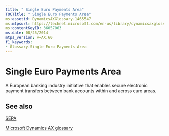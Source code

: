 ```yaml
---
title: " Single Euro Payments Area"
TOCTitle: " Single Euro Payments Area"
ms:assetid: DynamicsAXGlossary.1465547
ms:mtpsurl: https://technet.microsoft.com/en-us/library/dynamicsaxglossary.1465547(v=AX.60)
ms:contentKeyID: 36057063
ms.date: 08/25/2014
mtps_version: v=AX.60
f1_keywords:
- Glossary.Single Euro Payments Area
---
```


# Single Euro Payments Area

A European banking industry initiative that enables secure electronic payment transfers between bank accounts within and across euro areas.

## See also

[SEPA](sepa.md)

[Microsoft Dynamics AX glossary](glossary/microsoft-dynamics-ax-glossary.md)

  


